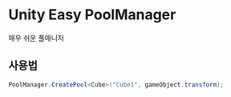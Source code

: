 # Unity Easy PoolManager
매우 쉬운 풀매니저
## 사용법
```c#
PoolManager.CreatePool<Cube>("Cube1", gameObject.transform);
```
